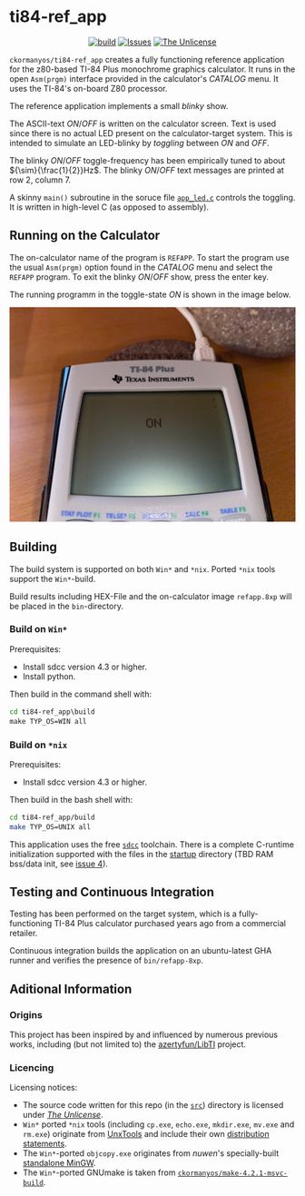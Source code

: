 ti84-ref_app
==================

<p align="center">
    <a href="https://github.com/ckormanyos/ti84-ref_app/actions">
        <img src="https://github.com/ckormanyos/ti84-ref_app/actions/workflows/ti84-ref_app.yml/badge.svg" alt="build"></a>
    <a href="https://github.com/ckormanyos/ti84-ref_app/issues?q=is%3Aissue+is%3Aopen+sort%3Aupdated-desc">
        <img src="https://custom-icon-badges.herokuapp.com/github/issues-raw/ckormanyos/ti84-ref_app?logo=github" alt="Issues" /></a>
    <a href="https://github.com/ckormanyos/ti84-ref_app/blob/main/UNLICENSE">
        <img src="https://img.shields.io/badge/license-The Unlicense-blue.svg" alt="The Unlicense"></a>
</p>

`ckormanyos/ti84-ref_app` creates a fully functioning reference application
for the z80-based TI-84 Plus monochrome graphics calculator. It runs in the
open `Asm(prgm)` interface provided in the calculator's _CATALOG_ menu.
It uses the TI-84's on-board Z80 processor.

The reference application implements a small _blinky_ show.

The ASCII-text _ON_/_OFF_ is written on the calculator screen.
Text is used since there is no actual LED present on the calculator-target system.
This is intended to simulate an LED-blinky by _toggling_ between _ON_ and _OFF_.

The blinky _ON_/_OFF_ toggle-frequency has been empirically tuned to about ${\sim}{\frac{1}{2}}Hz$.
The blinky _ON_/_OFF_ text messages are printed at row $2$, column $7$.

A skinny `main()` subroutine in the soruce file
[`app_led.c`](./src/app/app_led.c) controls the toggling.
It is written in high-level C (as opposed to assembly).

## Running on the Calculator

The on-calculator name of the program is `REFAPP`.
To start the program use the usual `Asm(prgm)` option found in the _CATALOG_ menu
and select the `REFAPP` program. To exit the blinky _ON_/_OFF_ show,
press the enter key.

The running programm in the toggle-state _ON_ is shown in the image below.

![](./images/ti84-ref_app.jpg)

## Building

The build system is supported on both `Win*` and `*nix`. Ported `*nix` tools
support the `Win*`-build.

Build results including HEX-File and the on-calculator image `refapp.8xp`
will be placed in the `bin`-directory.

### Build on `Win*`

Prerequisites:
  - Install sdcc version 4.3 or higher.
  - Install python.

Then build in the command shell with:

```cmd
cd ti84-ref_app\build
make TYP_OS=WIN all
```

### Build on `*nix`

Prerequisites:
  - Install sdcc version 4.3 or higher.

Then build in the bash shell with:

```sh
cd ti84-ref_app/build
make TYP_OS=UNIX all
```

This application uses the free
[`sdcc`](https://sdcc.sourceforge.net) toolchain.
There is a complete C-runtime initialization supported
with the files in the [startup](./src/startup) directory
(TBD RAM bss/data init, see [issue 4](https://github.com/ckormanyos/ti84-ref_app/issues/4)).

## Testing and Continuous Integration

Testing has been performed on the target system, which is a fully-functioning
TI-84 Plus calculator purchased years ago from a commercial retailer.

Continuous integration builds the application on an ubuntu-latest GHA runner
and verifies the presence of `bin/refapp-8xp`.

## Aditional Information

### Origins

This project has been inspired by and influenced by numerous previous works,
including (but not limited to)
the [azertyfun/LibTI](https://github.com/azertyfun/LibTI) project.

### Licencing

Licensing notices:
  - The source code written for this repo (in the [`src`](./src)) directory is licensed under [_The_ _Unlicense_](./LICENSE).
  - `Win*` ported `*nix` tools (including `cp.exe`, `echo.exe`, `mkdir.exe`, `mv.exe` and `rm.exe`) originate from [UnxTools](https://sourceforge.net/projects/unxutils) and include their own [distribution statements](./build/tools/UnxUtils).
  - The `Win*`-ported `objcopy.exe` originates from _nuwen_'s specially-built [standalone MinGW](https://nuwen.net/mingw.html).
  - The `Win*`-ported GNUmake is taken from [`ckormanyos/make-4.2.1-msvc-build`](https://github.com/ckormanyos/make-4.2.1-msvc-build).
